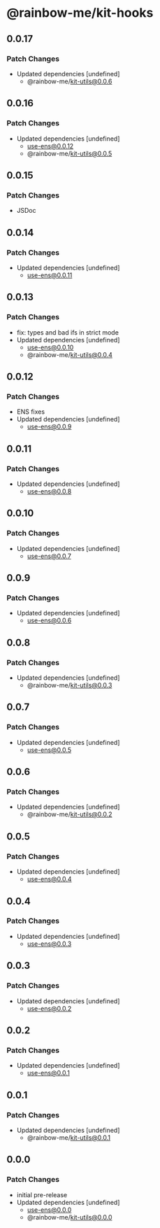 # @rainbow-me/kit-hooks

## 0.0.17

### Patch Changes

- Updated dependencies [undefined]
  - @rainbow-me/kit-utils@0.0.6

## 0.0.16

### Patch Changes

- Updated dependencies [undefined]
  - use-ens@0.0.12
  - @rainbow-me/kit-utils@0.0.5

## 0.0.15

### Patch Changes

- JSDoc

## 0.0.14

### Patch Changes

- Updated dependencies [undefined]
  - use-ens@0.0.11

## 0.0.13

### Patch Changes

- fix: types and bad ifs in strict mode
- Updated dependencies [undefined]
  - use-ens@0.0.10
  - @rainbow-me/kit-utils@0.0.4

## 0.0.12

### Patch Changes

- ENS fixes
- Updated dependencies [undefined]
  - use-ens@0.0.9

## 0.0.11

### Patch Changes

- Updated dependencies [undefined]
  - use-ens@0.0.8

## 0.0.10

### Patch Changes

- Updated dependencies [undefined]
  - use-ens@0.0.7

## 0.0.9

### Patch Changes

- Updated dependencies [undefined]
  - use-ens@0.0.6

## 0.0.8

### Patch Changes

- Updated dependencies [undefined]
  - @rainbow-me/kit-utils@0.0.3

## 0.0.7

### Patch Changes

- Updated dependencies [undefined]
  - use-ens@0.0.5

## 0.0.6

### Patch Changes

- Updated dependencies [undefined]
  - @rainbow-me/kit-utils@0.0.2

## 0.0.5

### Patch Changes

- Updated dependencies [undefined]
  - use-ens@0.0.4

## 0.0.4

### Patch Changes

- Updated dependencies [undefined]
  - use-ens@0.0.3

## 0.0.3

### Patch Changes

- Updated dependencies [undefined]
  - use-ens@0.0.2

## 0.0.2

### Patch Changes

- Updated dependencies [undefined]
  - use-ens@0.0.1

## 0.0.1

### Patch Changes

- Updated dependencies [undefined]
  - @rainbow-me/kit-utils@0.0.1

## 0.0.0

### Patch Changes

- initial pre-release
- Updated dependencies [undefined]
  - use-ens@0.0.0
  - @rainbow-me/kit-utils@0.0.0
